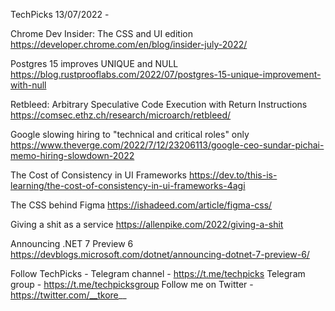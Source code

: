 TechPicks 13/07/2022 -

Chrome Dev Insider: The CSS and UI edition
https://developer.chrome.com/en/blog/insider-july-2022/

Postgres 15 improves UNIQUE and NULL
https://blog.rustprooflabs.com/2022/07/postgres-15-unique-improvement-with-null

Retbleed: Arbitrary Speculative Code Execution with Return Instructions
https://comsec.ethz.ch/research/microarch/retbleed/

Google slowing hiring to "technical and critical roles" only
https://www.theverge.com/2022/7/12/23206113/google-ceo-sundar-pichai-memo-hiring-slowdown-2022

The Cost of Consistency in UI Frameworks
https://dev.to/this-is-learning/the-cost-of-consistency-in-ui-frameworks-4agi

The CSS behind Figma
https://ishadeed.com/article/figma-css/

Giving a shit as a service
https://allenpike.com/2022/giving-a-shit

Announcing .NET 7 Preview 6
https://devblogs.microsoft.com/dotnet/announcing-dotnet-7-preview-6/

Follow TechPicks -
Telegram channel - https://t.me/techpicks
Telegram group - https://t.me/techpicksgroup
Follow me on Twitter - https://twitter.com/__tkore__